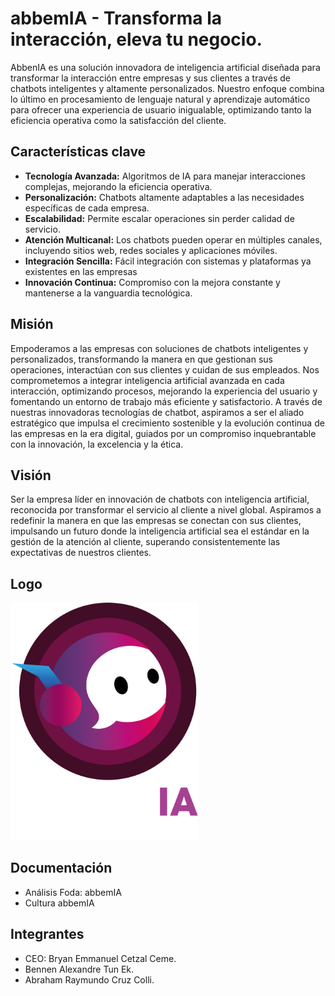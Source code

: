 # abbemIA - Transforma la interacción, eleva tu negocio.

AbbenIA es una solución innovadora de inteligencia artificial diseñada para transformar la interacción entre empresas y sus clientes a través de chatbots inteligentes y altamente personalizados. Nuestro enfoque combina lo último en procesamiento de lenguaje natural y aprendizaje automático para ofrecer una experiencia de usuario inigualable, optimizando tanto la eficiencia operativa como la satisfacción del cliente.

 ## Características clave
- **Tecnología Avanzada:** Algoritmos de IA para manejar interacciones complejas, mejorando la eficiencia operativa.
- **Personalización:** Chatbots altamente adaptables a las necesidades específicas de cada empresa.
- **Escalabilidad:** Permite escalar operaciones sin perder calidad de servicio.
- **Atención Multicanal:** Los chatbots pueden operar en múltiples canales, incluyendo sitios web, redes sociales y aplicaciones móviles.
- **Integración Sencilla:** Fácil integración con sistemas y plataformas ya existentes en las empresas
- **Innovación Continua:** Compromiso con la mejora constante y mantenerse a la vanguardia tecnológica.

## Misión
Empoderamos a las empresas con soluciones de chatbots inteligentes y personalizados, transformando la manera en que gestionan sus operaciones, interactúan con sus clientes y cuidan de sus empleados. Nos comprometemos a integrar inteligencia artificial avanzada en cada interacción, optimizando procesos, mejorando la experiencia del usuario y fomentando un entorno de trabajo más eficiente y satisfactorio. A través de nuestras innovadoras tecnologías de chatbot, aspiramos a ser el aliado estratégico que impulsa el crecimiento sostenible y la evolución continua de las empresas en la era digital, guiados por un compromiso inquebrantable con la innovación, la excelencia y la ética.

## Visión
Ser la empresa líder en innovación de chatbots con inteligencia artificial, reconocida por transformar el servicio al cliente a nivel global. Aspiramos a redefinir la manera en que las empresas se conectan con sus clientes, impulsando un futuro donde la inteligencia artificial sea el estándar en la gestión de la atención al cliente, superando consistentemente las expectativas de nuestros clientes.

## Logo
<img src="Multimedia/Logos/abbemIA_BB.png" alt="Logo de Abben IA" width="300">

## Documentación
- Análisis Foda: abbemIA
- Cultura abbemIA

## Integrantes
- CEO: Bryan Emmanuel Cetzal Ceme.
- Bennen Alexandre Tun Ek.
- Abraham Raymundo Cruz Colli.
